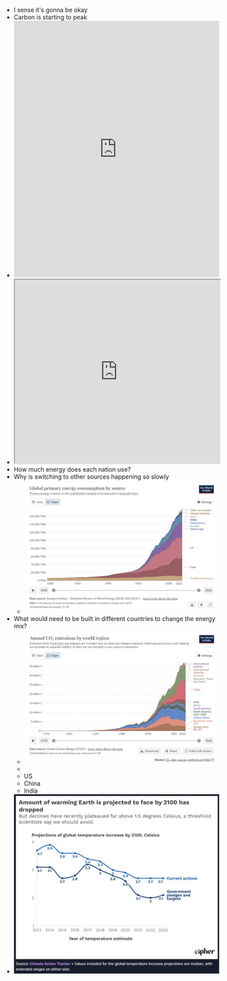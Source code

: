 - I sense it's gonna be okay
- Carbon is starting to peak
- <iframe src="https://ourworldindata.org/grapher/annual-co2-emissions-per-country?country=~OWID_WRL" loading="lazy" style="width: 100%; height: 600px; border: 0px none;"></iframe>
- <iframe src="https://www.metaculus.com/questions/question_embed/605/?theme=light" style="height:430px; width:100%; max-width:550px"></iframe>
- How much energy does each nation use?
- Why is switching to other sources happening so slowly
	- ![image.png](../assets/image_1711083229581_0.png)
- What would need to be built in different countries to change the energy mix?
	- ![image.png](../assets/image_1711083860910_0.png)
	-
	- US
	- China
	- India
- ![image.png](../assets/image_1714216422132_0.png)